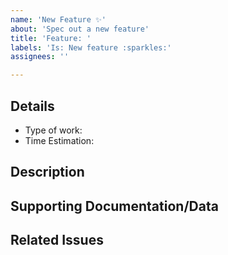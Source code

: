 ```yaml
---
name: 'New Feature ✨'
about: 'Spec out a new feature'
title: 'Feature: '
labels: 'Is: New feature :sparkles:'
assignees: ''

---
```


## Details
- Type of work: <!-- Frontend, Backend -->
- Time Estimation:

## Description
<!-- Describe what the feature should accomplish -->

## Supporting Documentation/Data


## Related Issues
